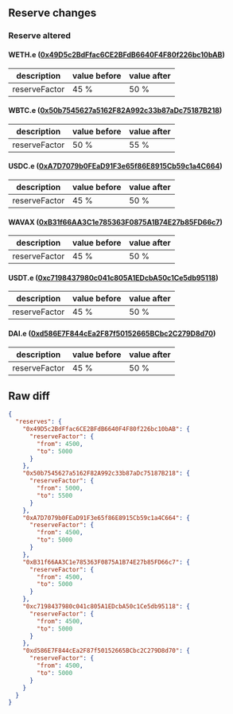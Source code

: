 ## Reserve changes

### Reserve altered

#### WETH.e ([0x49D5c2BdFfac6CE2BFdB6640F4F80f226bc10bAB](https://snowscan.xyz/address/0x49D5c2BdFfac6CE2BFdB6640F4F80f226bc10bAB))

| description | value before | value after |
| --- | --- | --- |
| reserveFactor | 45 % | 50 % |


#### WBTC.e ([0x50b7545627a5162F82A992c33b87aDc75187B218](https://snowscan.xyz/address/0x50b7545627a5162F82A992c33b87aDc75187B218))

| description | value before | value after |
| --- | --- | --- |
| reserveFactor | 50 % | 55 % |


#### USDC.e ([0xA7D7079b0FEaD91F3e65f86E8915Cb59c1a4C664](https://snowscan.xyz/address/0xA7D7079b0FEaD91F3e65f86E8915Cb59c1a4C664))

| description | value before | value after |
| --- | --- | --- |
| reserveFactor | 45 % | 50 % |


#### WAVAX ([0xB31f66AA3C1e785363F0875A1B74E27b85FD66c7](https://snowscan.xyz/address/0xB31f66AA3C1e785363F0875A1B74E27b85FD66c7))

| description | value before | value after |
| --- | --- | --- |
| reserveFactor | 45 % | 50 % |


#### USDT.e ([0xc7198437980c041c805A1EDcbA50c1Ce5db95118](https://snowscan.xyz/address/0xc7198437980c041c805A1EDcbA50c1Ce5db95118))

| description | value before | value after |
| --- | --- | --- |
| reserveFactor | 45 % | 50 % |


#### DAI.e ([0xd586E7F844cEa2F87f50152665BCbc2C279D8d70](https://snowscan.xyz/address/0xd586E7F844cEa2F87f50152665BCbc2C279D8d70))

| description | value before | value after |
| --- | --- | --- |
| reserveFactor | 45 % | 50 % |


## Raw diff

```json
{
  "reserves": {
    "0x49D5c2BdFfac6CE2BFdB6640F4F80f226bc10bAB": {
      "reserveFactor": {
        "from": 4500,
        "to": 5000
      }
    },
    "0x50b7545627a5162F82A992c33b87aDc75187B218": {
      "reserveFactor": {
        "from": 5000,
        "to": 5500
      }
    },
    "0xA7D7079b0FEaD91F3e65f86E8915Cb59c1a4C664": {
      "reserveFactor": {
        "from": 4500,
        "to": 5000
      }
    },
    "0xB31f66AA3C1e785363F0875A1B74E27b85FD66c7": {
      "reserveFactor": {
        "from": 4500,
        "to": 5000
      }
    },
    "0xc7198437980c041c805A1EDcbA50c1Ce5db95118": {
      "reserveFactor": {
        "from": 4500,
        "to": 5000
      }
    },
    "0xd586E7F844cEa2F87f50152665BCbc2C279D8d70": {
      "reserveFactor": {
        "from": 4500,
        "to": 5000
      }
    }
  }
}
```
